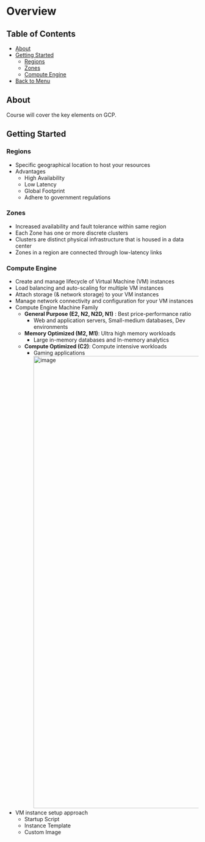 # Overview

## Table of Contents
- [About](#about)
- [Getting Started](#getting-started)
    -   [Regions](#regions)
    -   [Zones](#zones)
    -   [Compute Engine](#compute-engine)
-   [Back to Menu](../README.md/#all-about-gcp)

## About
Course will cover the key elements on GCP.

## Getting Started
### Regions
- Specific geographical location to host your resources
- Advantages
    - High Availability
    -   Low Latency
    -   Global Footprint
    -   Adhere to government regulations
### Zones
- Increased availability and fault tolerance within same region
- Each Zone has one or more discrete clusters
- Clusters are distinct physical infrastructure that is housed in a data center
- Zones in a region are connected through low-latency links
### Compute Engine
- Create and manage lifecycle of Virtual Machine (VM) instances
- Load balancing and auto-scaling for multiple VM instances
- Attach storage (& network storage) to your VM instances
- Manage network connectivity and configuration for your VM instances
- Compute Engine Machine Family
    -  **General Purpose (E2, N2, N2D, N1)** : Best price-performance ratio
        - Web and application servers, Small-medium databases, Dev environments
    -  **Memory Optimized (M2, M1)**: Ultra high memory workloads
        -  Large in-memory databases and In-memory analytics
    -  **Compute Optimized (C2)**: Compute intensive workloads
        -  Gaming applications
           <img width="1184" alt="image" src="https://github.com/inbox-pj/all-about-gcp/assets/53929164/bb59cc1a-0702-40d0-b46f-540a60ec2a5e">
- VM instance setup approach
    - Startup Script
    - Instance Template
    - Custom Image




